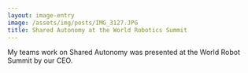```yaml
---
layout: image-entry
image: /assets/img/posts/IMG_3127.JPG
title: Shared Autonomy at the World Robotics Summit
---
```


My teams work on Shared Autonomy was presented at the World Robot Summit by our CEO.

